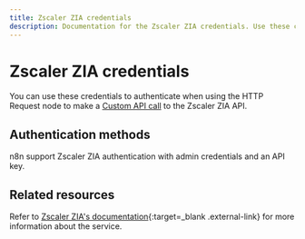 ```yaml
---
title: Zscaler ZIA credentials
description: Documentation for the Zscaler ZIA credentials. Use these credentials to authenticate Zscaler ZIA in n8n, a workflow automation platform.
---
```


# Zscaler ZIA credentials

You can use these credentials to authenticate when using the HTTP Request node to make a [Custom API call](/integrations/custom-operations/) to the Zscaler ZIA API.

## Authentication methods

n8n support Zscaler ZIA authentication with admin credentials and an API key.

## Related resources

Refer to [Zscaler ZIA's documentation](https://help.zscaler.com/zia/getting-started-zia-api){:target=_blank .external-link} for more information about the service.

<!-- 
TODO
If this is a credential-only node, add a link to the node page on n8n's website. For example: https://n8n.io/integrations/356-gmail/ 
View [example workflows and related content](https://n8n.io/integrations/_Name_/){:target=_blank .external-link} on n8n's website.
-->
